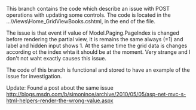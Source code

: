 This branch contains the code which describe an issue with POST operations with updating some controls. The code is located in the ...\Views\Home\_GridViewBooks.cshtml, in the end of the file.

The issue is that event if value of Model.Paging.PageIndex is changed before rendering the partial view, it is remains the same always (=1) and label and hidden input shows 1. At the same time the grid data is changes according ot the index whta it should be at the moment. Very strange and I don't not waht exactly causes this issue.

The code of this branch is functional and stored to have an example of the issue for investigation.


Update:
Found a post about the same issue http://blogs.msdn.com/b/simonince/archive/2010/05/05/asp-net-mvc-s-html-helpers-render-the-wrong-value.aspx
